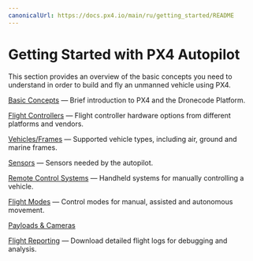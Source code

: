 ```yaml
---
canonicalUrl: https://docs.px4.io/main/ru/getting_started/README
---
```


# Getting Started with PX4 Autopilot

This section provides an overview of the basic concepts you need to understand in order to build and fly an unmanned vehicle using PX4.

[Basic Concepts](../getting_started/px4_basic_concepts.md) — Brief introduction to PX4 and the Dronecode Platform.

[Flight Controllers](../getting_started/flight_controller_selection.md) — Flight controller hardware options from different platforms and vendors.

[Vehicles/Frames](../getting_started/frame_selection.md) — Supported vehicle types, including air, ground and marine frames.

[Sensors](../getting_started/sensor_selection.md) — Sensors needed by the autopilot.

[Remote Control Systems](../getting_started/rc_transmitter_receiver.md) — Handheld systems for manually controlling a vehicle.

[Flight Modes](../getting_started/flight_modes.md) — Control modes for manual, assisted and autonomous movement.

[Payloads & Cameras](../payloads/README.md)

[Flight Reporting](../getting_started/flight_reporting.md) — Download detailed flight logs for debugging and analysis.